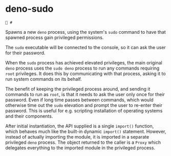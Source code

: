 # deno-sudo

`🦕 #`

Spawns a new `deno` process, using the system's `sudo` command to have that
spawned process gain privileged permissions.

The `sudo` executable will be connected to the console, so it can ask the user
for their password.

When the `sudo` process has achieved elevated privileges, the main original
`deno` process uses the `sudo deno` process to run any commands requiring `root`
privileges. It does this by communicating with that process, asking it to run
system commands on its behalf.

The benefit of keeping the privileged process around, and sending it commands to
run as `root`, is that it needs to ask the user only once for their password.
Even if long time passes between commands, which would otherwise time out the
`sudo` elevation and prompt the user to re-enter their password. This is useful
for e.g. scripting installation of operating systems and their components.

After initial instantiation, the API supplied is a single `import()` function,
which behaves much like the built-in dynamic `import()` statement. However,
instead of actually importing the module, it is imported in a separate
privileged `deno` process. The object returned to the caller is a `Proxy` which
delegates everything to the imported module in the privileged process.

